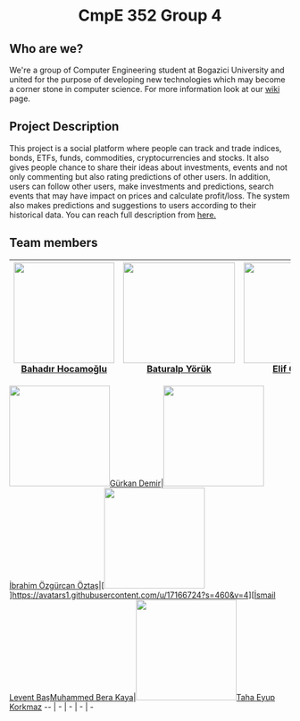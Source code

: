 #  <div align="center">CmpE 352 Group 4 </div>


## Who are we?

We're a group of Computer Engineering student at Bogazici University and united for the purpose of developing new technologies which may become a corner stone in computer science. For more information look at our [wiki](../../wiki) page.

## Project Description

This project is a social platform where people can track and trade indices, bonds, ETFs, funds, commodities, cryptocurrencies and stocks. It also gives people chance to share their ideas about investments, events and not only commenting but also rating predictions of other users. In addition, users can follow other users, make investments and predictions, search events that may have impact on prices and calculate profit/loss. The system also makes predictions and suggestions to users according to their historical data. You can reach full description from [here.](https://github.com/bounswe/bounswe2019group4/blob/master/wiki-assets/project-description-Spring20182019_TradersPlatform.pdf)

## Team  members
[<img src="https://avatars1.githubusercontent.com/u/11016390?s=400&v=4" width="180" height="180">][Bahadır Hocamoğlu][Bahadır Hocamoğlu]|[<img src="https://avatars1.githubusercontent.com/u/32465575?s=400&v=4" width="200" height="180">][Baturalp Yörük][Baturalp Yörük]|[<img src="https://avatars0.githubusercontent.com/u/42263185?s=400&v=4" width="200" height="180">][Elif Çalışkan][Elif Çalışkan]|[<img src="https://avatars3.githubusercontent.com/u/32391743?s=460&v=4" width="200" height="175">][Ege Başural][Ege Başural]|[<img src="https://avatars2.githubusercontent.com/u/44063570?s=400&v=4" width="180" height="180">][Emre Demircioğlu][Emre Demircioğlu]
-- | - | - | - | -

[<img src="https://avatars1.githubusercontent.com/u/36932896?s=400&v=4" width="180" height="180">][Gürkan Demir][Gürkan Demir]|[<img src="https://avatars3.githubusercontent.com/u/38817347?s=400&v=4" width="180" height="180">][İbrahim Özgürcan Öztaş][İbrahim Özgürcan Öztaş]|[<img src="https://avatars0.githubusercontent.com/u/32485096?s=400&v=4" width="180" height="180">][https://avatars1.githubusercontent.com/u/17166724?s=460&v=4][İsmail Levent Baş][İsmail Levent Baş][Muhammed Bera Kaya][Muhammed Bera Kaya]|[<img src="https://avatars1.githubusercontent.com/u/33196763?s=400&v=4" width="180" height="180">][Taha Eyup Korkmaz][Taha Eyup Korkmaz]
-- | - | - | - | -


[Bahadır Hocamoğlu]: ../../wiki/Bahadır-Hocamoğlu
[Baturalp Yörük]: ../../wiki/Baturalp-Yörük
[Elif Çalışkan]: ../../wiki/Elif-Çalışkan
[Ege Başural]: ../../wiki/Ege-Başural
[Emre Demircioğlu]: ../../wiki/Emre-Demircioğlu
[Gürkan Demir]: ../../wiki/Gürkan-Demir
[İbrahim Özgürcan Öztaş]: ../../wiki/İbrahim-Özgürcan-Öztaş
[İsmail Levent Baş]: ../../wiki/İsmail-Levent-Baş
[Muhammed Bera Kaya]: ../../wiki/Muhammed-Bera-Kaya
[Taha Eyup Korkmaz]: ../../wiki/Taha-Korkmaz
